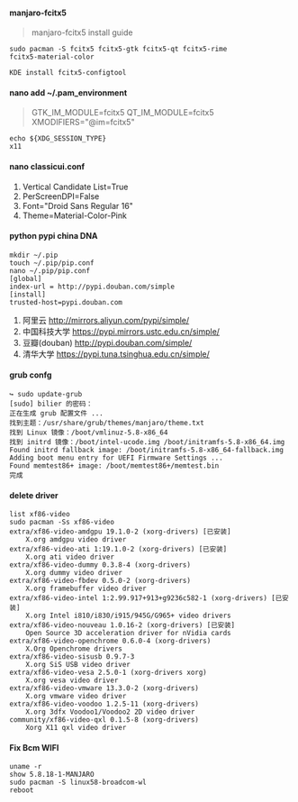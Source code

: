 #### manjaro-fcitx5
> manjaro-fcitx5 install guide

```shell
sudo pacman -S fcitx5 fcitx5-gtk fcitx5-qt fcitx5-rime
fcitx5-material-color
```
```shell
KDE install fcitx5-configtool
```

#### nano add ~/.pam_environment
> GTK_IM_MODULE=fcitx5
QT_IM_MODULE=fcitx5
XMODIFIERS="@im=fcitx5"

```shell
echo ${XDG_SESSION_TYPE}
x11
```
#### nano classicui.conf
1. Vertical Candidate List=True
2. PerScreenDPI=False
3. Font="Droid Sans Regular 16"
4. Theme=Material-Color-Pink

#### python pypi china DNA
```shell
mkdir ~/.pip
touch ~/.pip/pip.conf
nano ~/.pip/pip.conf
[global]
index-url = http://pypi.douban.com/simple
[install]
trusted-host=pypi.douban.com
```
1. 阿里云 http://mirrors.aliyun.com/pypi/simple/
2. 中国科技大学 https://pypi.mirrors.ustc.edu.cn/simple/
3. 豆瓣(douban) http://pypi.douban.com/simple/
4. 清华大学 https://pypi.tuna.tsinghua.edu.cn/simple/

#### grub confg
```shell
↪ sudo update-grub
[sudo] bilier 的密码：
正在生成 grub 配置文件 ...
找到主题：/usr/share/grub/themes/manjaro/theme.txt
找到 Linux 镜像：/boot/vmlinuz-5.8-x86_64
找到 initrd 镜像：/boot/intel-ucode.img /boot/initramfs-5.8-x86_64.img
Found initrd fallback image: /boot/initramfs-5.8-x86_64-fallback.img
Adding boot menu entry for UEFI Firmware Settings ...
Found memtest86+ image: /boot/memtest86+/memtest.bin
完成
```

#### delete driver
```shell
list xf86-video
sudo pacman -Ss xf86-video
extra/xf86-video-amdgpu 19.1.0-2 (xorg-drivers) [已安装]
    X.org amdgpu video driver
extra/xf86-video-ati 1:19.1.0-2 (xorg-drivers) [已安装]
    X.org ati video driver
extra/xf86-video-dummy 0.3.8-4 (xorg-drivers)
    X.org dummy video driver
extra/xf86-video-fbdev 0.5.0-2 (xorg-drivers)
    X.org framebuffer video driver
extra/xf86-video-intel 1:2.99.917+913+g9236c582-1 (xorg-drivers) [已安装]
    X.org Intel i810/i830/i915/945G/G965+ video drivers
extra/xf86-video-nouveau 1.0.16-2 (xorg-drivers) [已安装]
    Open Source 3D acceleration driver for nVidia cards
extra/xf86-video-openchrome 0.6.0-4 (xorg-drivers)
    X.Org Openchrome drivers
extra/xf86-video-sisusb 0.9.7-3
    X.org SiS USB video driver
extra/xf86-video-vesa 2.5.0-1 (xorg-drivers xorg)
    X.org vesa video driver
extra/xf86-video-vmware 13.3.0-2 (xorg-drivers)
    X.org vmware video driver
extra/xf86-video-voodoo 1.2.5-11 (xorg-drivers)
    X.org 3dfx Voodoo1/Voodoo2 2D video driver
community/xf86-video-qxl 0.1.5-8 (xorg-drivers)
    Xorg X11 qxl video driver
```

#### Fix Bcm WIFI
```shell
uname -r
show 5.8.18-1-MANJARO
sudo pacman -S linux58-broadcom-wl
reboot
```